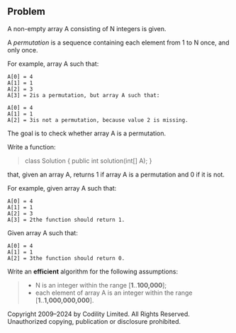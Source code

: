 ## Problem

A non-empty array A consisting of N integers is given.

A *permutation* is a sequence containing each element from 1 to N once, and only once.

For example, array A such that:

    A[0] = 4
    A[1] = 1
    A[2] = 3
    A[3] = 2is a permutation, but array A such that:

    A[0] = 4
    A[1] = 1
    A[2] = 3is not a permutation, because value 2 is missing.

The goal is to check whether array A is a permutation.

Write a function:

> class Solution { public int solution(int[] A); }

that, given an array A, returns 1 if array A is a permutation and 0 if it is not.

For example, given array A such that:

    A[0] = 4
    A[1] = 1
    A[2] = 3
    A[3] = 2the function should return 1.

Given array A such that:

    A[0] = 4
    A[1] = 1
    A[2] = 3the function should return 0.

Write an ****efficient**** algorithm for the following assumptions:

> * N is an integer within the range [**1**..**100,000**];
> * each element of array A is an integer within the range [**1**..**1,000,000,000**].

Copyright 2009–2024 by Codility Limited. All Rights Reserved. Unauthorized copying, publication or disclosure prohibited.
